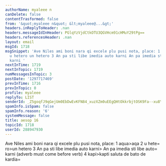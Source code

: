 ```yaml
---
authorName: myaleee n
canDelete: false
contentTrasformed: false
from: '&quot;myaleee n&quot; &lt;myaleee@...&gt;'
headers.inReplyToHeader: .nan
headers.messageIdInHeader: PGlqYzVjdCtkOTU3QGVHcm91cHMuY29tPg==
headers.referencesHeader: .nan
layout: email
msgId: 1718
msgSnippet: 'Ave Niles ami boni nara qi excele plu pusi nota, place: 1 aqua aqa 2
  u hetero un hetero 3 An pa sti libe imedia auto karni An pa imedia sti libe auto
  karni '
nextInTime: 1719
nextInTopic: 1719
numMessagesInTopic: 3
postDate: '1297717469'
prevInTime: 1716
prevInTopic: 0
profile: myaleee
replyTo: LIST
senderId: _Z5goqfJ9qGejUm0EbDwEvKFN84_xuzXZm0uEEgQHtOkkrbjtOSK9Fa--xu8YQn3TMAcvEo8aa7eACmVEoP2pB08y9x8ZA
spamInfo.isSpam: false
spamInfo.reason: '6'
systemMessage: false
title: aesop 16
topicId: 1718
userId: 288947930
---
```


Ave Niles ami
boni nara qi excele
plu pusi nota, place:
1 aqua>aqa
2 u hete=
ro>un hetero
3 An pa sti libe imedia auto karni> An pa imedia sti libe auto=
 karni
(adverb must come before verb)
4 kapi>kapti
saluta de bato de kardia=






